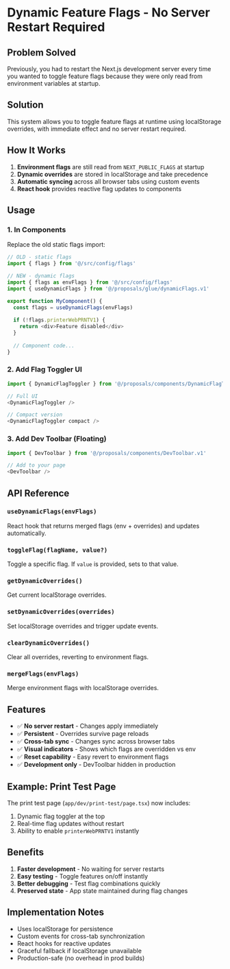 # Dynamic Feature Flags - No Server Restart Required

## Problem Solved

Previously, you had to restart the Next.js development server every time you wanted to toggle feature flags because they were only read from environment variables at startup.

## Solution

This system allows you to toggle feature flags at runtime using localStorage overrides, with immediate effect and no server restart required.

## How It Works

1. **Environment flags** are still read from `NEXT_PUBLIC_FLAGS` at startup
2. **Dynamic overrides** are stored in localStorage and take precedence
3. **Automatic syncing** across all browser tabs using custom events
4. **React hook** provides reactive flag updates to components

## Usage

### 1. In Components

Replace the old static flags import:

```typescript
// OLD - static flags
import { flags } from '@/src/config/flags'

// NEW - dynamic flags
import { flags as envFlags } from '@/src/config/flags'
import { useDynamicFlags } from '@/proposals/glue/dynamicFlags.v1'

export function MyComponent() {
  const flags = useDynamicFlags(envFlags)
  
  if (!flags.printerWebPRNTV1) {
    return <div>Feature disabled</div>
  }
  
  // Component code...
}
```

### 2. Add Flag Toggler UI

```typescript
import { DynamicFlagToggler } from '@/proposals/components/DynamicFlagToggler.v1'

// Full UI
<DynamicFlagToggler />

// Compact version
<DynamicFlagToggler compact />
```

### 3. Add Dev Toolbar (Floating)

```typescript
import { DevToolbar } from '@/proposals/components/DevToolbar.v1'

// Add to your page
<DevToolbar />
```

## API Reference

### `useDynamicFlags(envFlags)`
React hook that returns merged flags (env + overrides) and updates automatically.

### `toggleFlag(flagName, value?)`
Toggle a specific flag. If `value` is provided, sets to that value.

### `getDynamicOverrides()`
Get current localStorage overrides.

### `setDynamicOverrides(overrides)`
Set localStorage overrides and trigger update events.

### `clearDynamicOverrides()`
Clear all overrides, reverting to environment flags.

### `mergeFlags(envFlags)`
Merge environment flags with localStorage overrides.

## Features

- ✅ **No server restart** - Changes apply immediately
- ✅ **Persistent** - Overrides survive page reloads
- ✅ **Cross-tab sync** - Changes sync across browser tabs
- ✅ **Visual indicators** - Shows which flags are overridden vs env
- ✅ **Reset capability** - Easy revert to environment flags
- ✅ **Development only** - DevToolbar hidden in production

## Example: Print Test Page

The print test page (`app/dev/print-test/page.tsx`) now includes:

1. Dynamic flag toggler at the top
2. Real-time flag updates without restart
3. Ability to enable `printerWebPRNTV1` instantly

## Benefits

1. **Faster development** - No waiting for server restarts
2. **Easy testing** - Toggle features on/off instantly  
3. **Better debugging** - Test flag combinations quickly
4. **Preserved state** - App state maintained during flag changes

## Implementation Notes

- Uses localStorage for persistence
- Custom events for cross-tab synchronization
- React hooks for reactive updates
- Graceful fallback if localStorage unavailable
- Production-safe (no overhead in prod builds)
